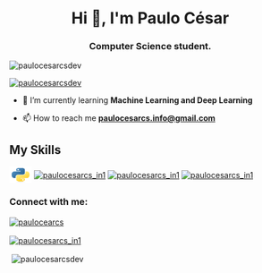 <h1 align="center">Hi 👋, I'm Paulo César</h1>
<h3 align="center">Computer Science student.</h3>

<p align="left"> <img src="https://komarev.com/ghpvc/?username=paulocesarcsdev&label=Profile%20views&color=0e75b6&style=flat" alt="paulocesarcsdev" /> </p>

<p align="left"> <a href="https://github.com/ryo-ma/github-profile-trophy"><img src="https://github-profile-trophy.vercel.app/?username=paulocesarcsdev" alt="paulocesarcsdev" /></a> </p>

- 🌱 I’m currently learning **Machine Learning and Deep Learning**

- 📫 How to reach me **paulocesarcs.info@gmail.com**

## My Skills

<a href="https://www.python.org" target="blank"><img align="center" src="https://raw.githubusercontent.com/devicons/devicon/master/icons/python/python-original.svg" alt="paulocesarcs_in1" alt="paulocearcs" height="30" width="40" /></a>
<a href="https://scikit-learn.org" target="blank"><img align="center" src="https://seeklogo.com/images/S/scikit-learn-logo-8766D07E2E-seeklogo.com.png" alt="paulocesarcs_in1" height="30" width="40" /></a>
<a href="https://numpy.org" target="blank"><img align="center" src="https://numpy.org/images/logos/numpy.svg" alt="paulocesarcs_in1" height="30" width="40" /></a>
<a href="https://pandas.pydata.org" target="blank"><img align="center" src="https://www.pngfind.com/pngs/m/619-6191984_file-pandas-logo-svg-pandas-python-logo-svg.png" alt="paulocesarcs_in1" height="30" width="40" /></a>



<h3 align="left">Connect with me:</h3>
<p align="left">
<a href="https://linkedin.com/in/paulocearcs" target="blank"><img align="center" src="https://cdn.jsdelivr.net/npm/simple-icons@3.0.1/icons/linkedin.svg" alt="paulocearcs" height="30" width="40" /></a>

<a href="https://www.hackerrank.com/paulocesarcs_in1" target="blank"><img align="center" src="https://cdn.jsdelivr.net/npm/simple-icons@3.0.1/icons/hackerrank.svg" alt="paulocesarcs_in1" height="30" width="40" /></a>
</p>


<p>&nbsp;<img align="center" src="https://github-readme-stats.vercel.app/api?username=paulocesarcsdev&show_icons=true&locale=en" alt="paulocesarcsdev" /></p>
